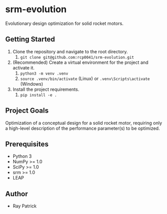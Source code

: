 # srm-evolution
Evolutionary design optimization for solid rocket motors.

## Getting Started

1. Clone the repository and navigate to the root directory.
   1. `git clone git@github.com:rcp0041/srm-evolution.git`
2. (Recommended) Create a virtual environment for the project and activate it.
   1. `python3 -m venv .venv`
   2. `source .venv/bin/activate` (Linux) or
   `.venv\Scripts\activate` (Windows)
3. Install the project requirements.
   1. `pip install -e .`

## Project Goals

Optimization of a conceptual design for a solid rocket motor, requiring only a high-level description of the performance parameter(s) to be optimized.

## Prerequisites

- Python 3
- NumPy >= 1.0
- SciPy >= 1.0
- srm >= 1.0
- LEAP

## Author

- Ray Patrick
